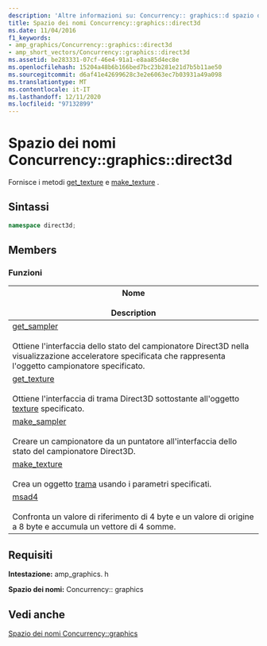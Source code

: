 ```yaml
---
description: 'Altre informazioni su: Concurrency:: graphics::d spazio dei nomi irect3d'
title: Spazio dei nomi Concurrency::graphics::direct3d
ms.date: 11/04/2016
f1_keywords:
- amp_graphics/Concurrency::graphics::direct3d
- amp_short_vectors/Concurrency::graphics::direct3d
ms.assetid: be283331-07cf-46e4-91a1-e8aa85d4ec8e
ms.openlocfilehash: 15204a48b6b166bed7bc23b281e21d7b5b11ae50
ms.sourcegitcommit: d6af41e42699628c3e2e6063ec7b03931a49a098
ms.translationtype: MT
ms.contentlocale: it-IT
ms.lasthandoff: 12/11/2020
ms.locfileid: "97132899"
---
```

# <a name="concurrencygraphicsdirect3d-namespace"></a>Spazio dei nomi Concurrency::graphics::direct3d

Fornisce i metodi [get_texture](concurrency-graphics-direct3d-namespace-functions.md#get_texture) e [make_texture](concurrency-graphics-direct3d-namespace-functions.md#make_texture) .

## <a name="syntax"></a>Sintassi

```cpp
namespace direct3d;
```

## <a name="members"></a>Members

### <a name="functions"></a>Funzioni

|Nome<br /><br /> Description|
|--------------------------|
|[get_sampler](concurrency-graphics-direct3d-namespace-functions.md#get_sampler)<br /><br /> Ottiene l'interfaccia dello stato del campionatore Direct3D nella visualizzazione acceleratore specificata che rappresenta l'oggetto campionatore specificato.|
|[get_texture](concurrency-graphics-direct3d-namespace-functions.md#get_texture)<br /><br /> Ottiene l'interfaccia di trama Direct3D sottostante all'oggetto [texture](texture-class.md) specificato.|
|[make_sampler](concurrency-graphics-direct3d-namespace-functions.md#make_sampler)<br /><br /> Creare un campionatore da un puntatore all'interfaccia dello stato del campionatore Direct3D.|
|[make_texture](concurrency-graphics-direct3d-namespace-functions.md#make_texture)<br /><br /> Crea un oggetto [trama](texture-class.md) usando i parametri specificati.|
|[msad4](concurrency-graphics-direct3d-namespace-functions.md#msad4)<br /><br /> Confronta un valore di riferimento di 4 byte e un valore di origine a 8 byte e accumula un vettore di 4 somme.|

## <a name="requirements"></a>Requisiti

**Intestazione:** amp_graphics. h

**Spazio dei nomi:** Concurrency:: graphics

## <a name="see-also"></a>Vedi anche

[Spazio dei nomi Concurrency::graphics](concurrency-graphics-namespace.md)
